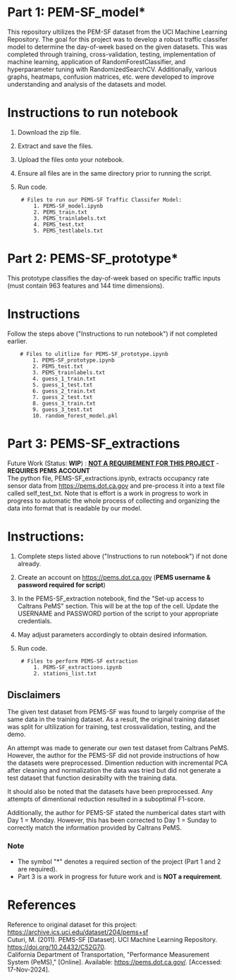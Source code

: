 # Part 1: PEM-SF_model*
This repository ultilizes the PEM-SF dataset from the UCI Machine Learning Repository. The goal for this project was to develop a robust traffic classifer model to determine the day-of-week based on the given datasets. This was completed through training, cross-validation, testing, implementation of machine learning, application of RandomForestClassifier, and hyperparameter tuning with RandomizedSearchCV. Additionally, various graphs, heatmaps, confusion matrices, etc. were developed to improve understanding and analysis of the datasets and model.

# Instructions to run notebook  
1. Download the zip file.
2. Extract and save the files.
3. Upload the files onto your notebook.
4. Ensure all files are in the same directory prior to running the script.
5. Run code.

        # Files to run our PEMS-SF Traffic Classifer Model:
            1. PEMS-SF_model.ipynb
            2. PEMS_train.txt
            3. PEMS_trainlabels.txt
            4. PEMS_test.txt
            5. PEMS_testlabels.txt
       

# Part 2: PEMS-SF_prototype*
This prototype classifies the day-of-week based on specific traffic inputs (must contain 963 features and 144 time dimensions).

# Instructions
Follow the steps above ("Instructions to run notebook") if not completed earlier. 

        # Files to ulitlize for PEMS-SF_prototype.ipynb
            1. PEMS-SF_prototype.ipynb
            2. PEMS_test.txt
            3. PEMS_trainlabels.txt
            4. guess_1_train.txt
            5. guess_1_test.txt
            6. guess_2_train.txt
            7. guess_2_test.txt
            8. guess_3_train.txt
            9. guess_3_test.txt
            10. random_forest_model.pkl


# Part 3: PEMS-SF_extractions  
Future Work (Status: **WIP**) : **<u>NOT A REQUIREMENT FOR THIS PROJECT</u>** - **REQUIRES PEMS ACCOUNT** <br>
The python file, PEMS-SF_extractions.ipynb, extracts occupancy rate sensor data from https://pems.dot.ca.gov and pre-process it into a text file called self_test_txt. Note that is effort is a work in progress to work in progress to automatic the whole process of collecting and organizing the data into format that is readable by our model.

# Instructions:
1. Complete steps listed above ("Instructions to run notebook") if not done already.
2. Create an account on https://pems.dot.ca.gov (**PEMS username & password required for script**) 
3. In the PEMS-SF_extraction notebook, find the "Set-up access to Caltrans PeMS" section. This will be at the top of the cell. Update the USERNAME and PASSWORD portion of the script to your appropriate credentials.
4. May adjust parameters accordingly to obtain desired information.
5. Run code.

        # Files to perform PEMS-SF extraction
            1. PEMS-SF_extractions.ipynb
            2. stations_list.txt
            

## **Disclaimers** <br>
The given test dataset from PEMS-SF was found to largely comprise of the same data in the training dataset. As a result, the original training dataset was split for ultilization for training, test crossvalidation, testing, and the demo.

An attempt was made to generate our own test dataset from Caltrans PeMS. However, the author for the PEMS-SF did not provide instructions of how the datasets were preprocessed. Dimention reduction with incremental PCA after cleaning and normalization the data was tried but did not generate a test dataset that function desirabilty with the training data. 

It should also be noted that the datasets have been preprocessed. Any attempts of dimentional reduction resulted in a suboptimal F1-score.

Additionally, the author for PEMS-SF stated the numberical dates start with Day 1 = Monday. However, this has been corrected to Day 1 = Sunday to correctly match the information provided by Caltrans PeMS.

### **Note** <br>
* The symbol "*" denotes a required section of the project (Part 1 and 2 are required). <br>
* Part 3 is a work in progress for future work and is **NOT a requirement**.

# References
Reference to original dataset for this project: https://archive.ics.uci.edu/dataset/204/pems+sf <br> 
Cuturi, M. (2011). PEMS-SF [Dataset]. UCI Machine Learning Repository. https://doi.org/10.24432/C52G70. <br>
California Department of Transportation, "Performance Measurement System (PeMS)," [Online]. Available: https://pems.dot.ca.gov/. [Accessed: 17-Nov-2024].
